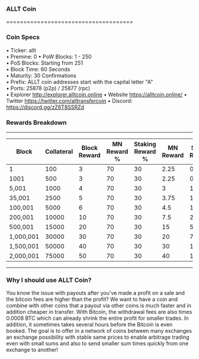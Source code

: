### ALLT Coin
=====================================

### Coin Specs
 
• Ticker: allt  
• Premine: 0 
• PoW Blocks: 1 - 250   
• PoS Blocks: Starting from 251   
• Block Time: 60 Seconds    
• Maturity: 30 Confirmations   
• Prefix: ALLT coin addresses start with the capital letter "A"   
• Ports: 25878 (p2p) / 25877 (rpc)   
• Explorer http://explorer.alltcoin.online 
• Website https://alltcoin.online/
• Twitter https://twitter.com/alltransfercoin
• Discord: https://discord.gg/zZ6T8SSRZd

### Rewards Breakdown
---
| Block     | Collateral | Block Reward | MN Reward % | Staking Reward % | MN Reward | Staker Reward |
| --------- | ---------- | ------------ | ----------- | ---------------- | --------- | ------------- |
| 1         | 100        | 3            | 70          | 30               | 2.25      | 0.75          |
| 1001      | 500        | 3            | 70          | 30               | 2.25      | 0.75          |
| 5,001     | 1000       | 4            | 70          | 30               | 3         | 1             |
| 35,001    | 2500       | 5            | 70          | 30               | 3.75      | 1.25          |
| 100,001   | 5000       | 6            | 70          | 30               | 4.5       | 1.5           |
| 200,001   | 10000      | 10           | 70          | 30               | 7.5       | 2.5           |
| 500,001   | 15000      | 20           | 70          | 30               | 15        | 5             |
| 1,000,001 | 30000      | 30           | 70          | 30               | 20        | 7.5           |
| 1,500,001 | 50000      | 40           | 70          | 30               | 30        | 10            |
| 2,000,001 | 75000      | 50           | 70          | 30               | 40        | 12.5          |

---
### Why I should use ALLT Coin? 
You know the issue with payouts after you've made a profit on a sale and the bitcoin fees are higher than the profit? 
We want to have a coin and combine with other coins that a payout via other coins is much faster and in addition cheaper in transfer. 
With Bitcoin, the withdrawal fees are also times 0.0008 BTC which can already shrink the entire profit for smaller trades. 
In addition, it sometimes takes several hours before the Bitcoin is even booked. 
The goal is to offer in a network of coins between many exchanges an exchange possibility with stable same prices to enable arbitrage trading even with small sums and also to send smaller sum times quickly from one exchange to another! 
